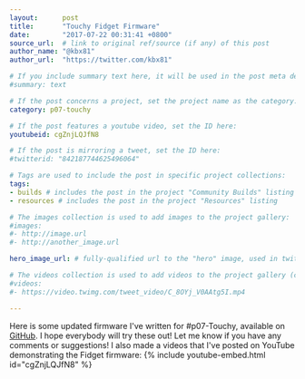 ```yaml
---
layout:      post
title:       "Touchy Fidget Firmware"
date:        "2017-07-22 00:31:41 +0800"
source_url:  # link to original ref/source (if any) of this post
author_name: "@kbx81"
author_url:  "https://twitter.com/kbx81"

# If you include summary text here, it will be used in the post meta description instead of an excerpt from the post body
#summary: text

# If the post concerns a project, set the project name as the category:
category: p07-touchy

# If the post features a youtube video, set the ID here:
youtubeid: cgZnjLQJfN8

# If the post is mirroring a tweet, set the ID here:
#twitterid: "842187744625496064"

# Tags are used to include the post in specific project collections:
tags:
- builds # includes the post in the project "Community Builds" listing
- resources # includes the post in the project "Resources" listing

# The images collection is used to add images to the project gallery:
#images:
#- http://image.url
#- http://another_image.url

hero_image_url: # fully-qualified url to the "hero" image, used in twitter cards for example

# The videos collection is used to add videos to the project gallery (currently only mp4):
#videos:
#- https://video.twimg.com/tweet_video/C_8OYj_V0AAtg5I.mp4

---
```


Here is some updated firmware I've written for #p07-Touchy, available on [GitHub](https://github.com/kbx81/Boldport-Touchy).
I hope everybody will try these out!
Let me know if you have any comments or suggestions!
I also made a videos that I've posted on YouTube demonstrating the Fidget firmware:
{% include youtube-embed.html id="cgZnjLQJfN8" %}

